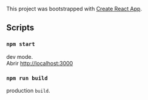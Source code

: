 This project was bootstrapped with [Create React App](https://github.com/facebookincubator/create-react-app).

## Scripts
### `npm start`
dev mode.<br>
Abrir [http://localhost:3000](http://localhost:3000)
### `npm run build`
production `build`.<br>
